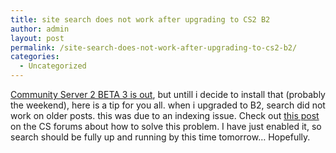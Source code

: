 ```yaml
---
title: site search does not work after upgrading to CS2 B2
author: admin
layout: post
permalink: /site-search-does-not-work-after-upgrading-to-cs2-b2/
categories:
  - Uncategorized
---
```

[Community Server 2 BETA 3 is out][1], but untill i decide to install that (probably the weekend), here is a tip for you all. when i upgraded to B2, search did not work on older posts. this was due to an indexing issue. Check out [this post][2] on the CS forums about how to solve this problem. I have just enabled it, so search should be fully up and running by this time tomorrow&#8230; Hopefully.

 [1]: http://communityserver.org/forums/showpost.aspx?postid=511219
 [2]: http://communityserver.org/forums/457779/ShowPost.aspx